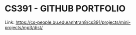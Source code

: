 # CS391 - GITHUB PORTFOLIO 

Link: https://cs-people.bu.edu/anhtran8/cs391/projects/mini-projects/mp3/dist/
